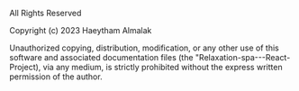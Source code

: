 All Rights Reserved

Copyright (c) 2023 Haeytham Almalak

Unauthorized copying, distribution, modification, or any other use of this software and associated documentation files (the "Relaxation-spa---React-Project), via any medium, is strictly prohibited without the express written permission of the author.
